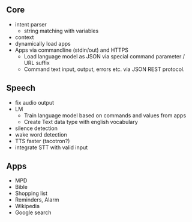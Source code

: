 ## Core
* intent parser
   * string matching with variables
* context
* dynamically load apps
* Apps via commandline (stdin/out) and HTTPS
   * Load language model as JSON via special command parameter / URL suffix
   * Command text input, output, errors etc. via JSON REST protocol.

## Speech
* fix audio output
* LM
  * Train language model based on commands and values from apps
  * Create Text data type with english vocabulary
* silence detection
* wake word detection
* TTS faster (tacotron?)
* integrate STT with valid input

## Apps
* MPD
* Bible
* Shopping list
* Reminders, Alarm
* Wikipedia
* Google search
